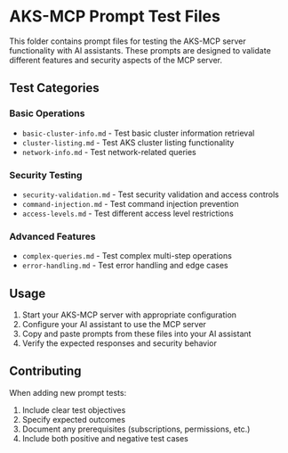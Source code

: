 # AKS-MCP Prompt Test Files

This folder contains prompt files for testing the AKS-MCP server functionality with AI assistants. These prompts are designed to validate different features and security aspects of the MCP server.

## Test Categories

### Basic Operations
- `basic-cluster-info.md` - Test basic cluster information retrieval
- `cluster-listing.md` - Test AKS cluster listing functionality
- `network-info.md` - Test network-related queries

### Security Testing
- `security-validation.md` - Test security validation and access controls
- `command-injection.md` - Test command injection prevention
- `access-levels.md` - Test different access level restrictions

### Advanced Features
- `complex-queries.md` - Test complex multi-step operations
- `error-handling.md` - Test error handling and edge cases

## Usage

1. Start your AKS-MCP server with appropriate configuration
2. Configure your AI assistant to use the MCP server
3. Copy and paste prompts from these files into your AI assistant
4. Verify the expected responses and security behavior

## Contributing

When adding new prompt tests:
1. Include clear test objectives
2. Specify expected outcomes
3. Document any prerequisites (subscriptions, permissions, etc.)
4. Include both positive and negative test cases
